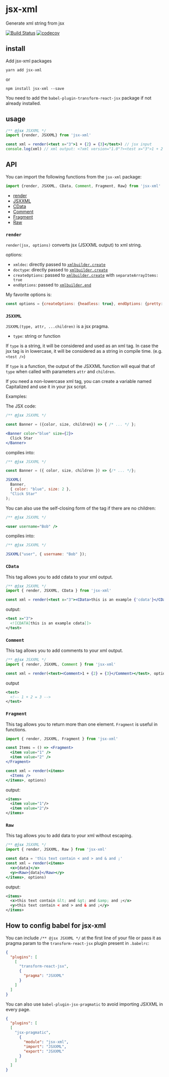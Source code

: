 # jsx-xml
Generate xml string from jsx

[![Build Status](https://travis-ci.org/smmoosavi/jsx-xml.svg?branch=master)](https://travis-ci.org/smmoosavi/jsx-xml)
[![codecov](https://codecov.io/gh/smmoosavi/jsx-xml/branch/master/graph/badge.svg)](https://codecov.io/gh/smmoosavi/jsx-xml)

## install
Add jsx-xml packages
```
yarn add jsx-xml 
```
or 
```
npm install jsx-xml --save 
```

You need to add the `babel-plugin-transform-react-jsx` package if not already installed.

## usage

```jsx harmony
/** @jsx JSXXML */
import {render, JSXXML} from 'jsx-xml'

const xml = render(<test x="3">1 + {2} = {3}</test>) // jsx input
console.log(xml) // xml output: <?xml version="1.0"?><test x="3">1 + 2 = 3</test> 
```

## API

You can import the following functions from the `jsx-xml` package:

```js
import {render, JSXXML, CData, Comment, Fragment, Raw} from 'jsx-xml'
```

- [render](#render)
- [JSXXML](#jsxxml)
- [CData](#cdata)
- [Comment](#comment)
- [Fragment](#fragment)
- [Raw](#raw)

### `render`
`render(jsx, options)` converts jsx (JSXXML output) to xml string.

options:
- `xmldec`: directly passed to [`xmlbuilder.create`][xmlbuilder-create]
- `doctype`: directly passed to [`xmlbuilder.create`][xmlbuilder-create] 
- `createOptions`: passed to [`xmlbuilder.create`][xmlbuilder-create] with `separateArrayItems: true`
- `endOptions`: passed to [`xmlbuilder.end`][xmlbuilder-end]

My favorite options is:
```js
const options = {createOptions: {headless: true}, endOptions: {pretty: true}}
```

### `JSXXML`
`JSXXML(type, attr, ...children)` is a jsx pragma.

- `type`: string or function

If `type` is a string, it will be considered and used as an xml tag. In case the jsx tag is in lowercase, it will be considered as a string in compile time. (e.g. `<test />`)

If `type` is a function, the output of the JSXXML function will equal that of `type` when called with parameters `attr` and `children`.

If you need a non-lowercase xml tag, you can create a variable named Capitalized and use it in your jsx script.

Examples:

The JSX code:
```jsx harmony
/** @jsx JSXXML */

const Banner = ({color, size, children}) => { /* ... */ };

<Banner color="blue" size={2}>
  Click Star
</Banner>
```
compiles into:

```js
/** @jsx JSXXML */

const Banner = ({ color, size, children }) => {/* ... */};

JSXXML(
  Banner,
  { color: "blue", size: 2 },
  "Click Star"
);
```
You can also use the self-closing form of the tag if there are no children:

```jsx harmony
/** @jsx JSXXML */

<user username="Bob" />
```

compiles into:

```js
/** @jsx JSXXML */

JSXXML("user", { username: "Bob" });
```


### `CData`
This tag allows you to add cdata to your xml output.

```jsx harmony
/** @jsx JSXXML */
import { render, JSXXML, CData } from 'jsx-xml'

const xml = render(<test x="3"><CData>this is an example {'cdata'}</CData></test>, options)
```
output:
```xml
<test x="3">
  <![CDATA[this is an example cdata]]>
</test>
```

### `Comment`
This tag allows you to add comments to your xml output.

```jsx harmony
/** @jsx JSXXML */
import { render, JSXXML, Comment } from 'jsx-xml'

const xml = render(<test><Comment>1 + {2} = {3}</Comment></test>, options)
```
output
```xml
<test>
  <!-- 1 + 2 = 3 -->
</test>
```

### `Fragment`
This tag allows you to return more than one element. `Fragment` is useful in functions.

```jsx harmony
import { render, JSXXML, Fragment } from 'jsx-xml'

const Items = () => <Fragment>
  <item value="1" />
  <item value="2" />
</Fragment>

const xml = render(<items>
  <Items />
</items>, options)
```
output:
```xml
<items>
  <item value="1"/>
  <item value="2"/>
</items>
```

### `Raw`
This tag allows you to add data to your xml without escaping. 

```jsx harmony
/** @jsx JSXXML */
import { render, JSXXML, Raw } from 'jsx-xml'

const data = 'this text contain < and > and & and ;'
const xml = render(<items>
  <x>{data}</x>
  <y><Raw>{data}</Raw></y>
</items>, options)
```
output:
```xml
<items>
  <x>this text contain &lt; and &gt; and &amp; and ;</x>
  <y>this text contain < and > and & and ;</y>
</items>
```

## How to config babel for jsx-xml
You can include `/** @jsx JSXXML */` at the first line of your file or pass it as pragma param to the
`transform-react-jsx` plugin present in `.babelrc`:
```json
{
  "plugins": [
    [
      "transform-react-jsx",
      {
        "pragma": "JSXXML"
      }
    ]
  ]
}
```
You can also use `babel-plugin-jsx-pragmatic` to avoid importing JSXXML in every page.

```json
{
  "plugins": [
  [
    "jsx-pragmatic",
      {
        "module": "jsx-xml",
        "import": "JSXXML",
        "export": "JSXXML"
      }
    ]
  ]
}
``` 

[xmlbuilder-create]: https://github.com/oozcitak/xmlbuilder-js/wiki#create
[xmlbuilder-end]: https://github.com/oozcitak/xmlbuilder-js/wiki#converting-to-string
